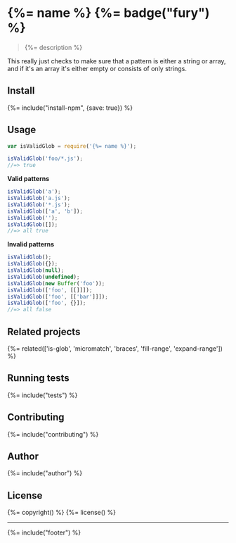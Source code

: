 # {%= name %} {%= badge("fury") %}

> {%= description %}

This really just checks to make sure that a pattern is either a string or array, and if it's an array it's either empty or consists of only strings. 

## Install
{%= include("install-npm", {save: true}) %}

## Usage

```js
var isValidGlob = require('{%= name %}');

isValidGlob('foo/*.js');
//=> true
```

**Valid patterns**

```js
isValidGlob('a');
isValidGlob('a.js');
isValidGlob('*.js');
isValidGlob(['a', 'b']);
isValidGlob('');
isValidGlob([]);
//=> all true
```

**Invalid patterns**

```js
isValidGlob();
isValidGlob({});
isValidGlob(null);
isValidGlob(undefined);
isValidGlob(new Buffer('foo'));
isValidGlob(['foo', [[]]]);
isValidGlob(['foo', [['bar']]]);
isValidGlob(['foo', {}]);
//=> all false
```

## Related projects
{%= related(['is-glob', 'micromatch', 'braces', 'fill-range', 'expand-range']) %}  

## Running tests
{%= include("tests") %}

## Contributing
{%= include("contributing") %}

## Author
{%= include("author") %}

## License
{%= copyright() %}
{%= license() %}

***

{%= include("footer") %}
